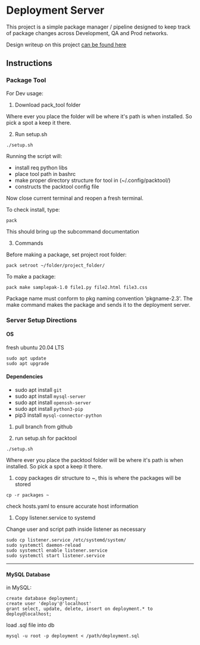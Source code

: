 # Deployment Server

This project is a simple package manager / pipeline designed to keep track of package changes across Development, QA and Prod networks. 

Design writeup on this project [can be found here](https://drive.google.com/file/d/1991pcHl1mj3k-vEqHJIoMChZXfco0spY/view?usp=sharing)


## Instructions

### Package Tool

For Dev usage:

1. Download pack_tool folder

Where ever you place the folder will be where it's path is when installed. So pick a spot a keep it there.

2. Run setup.sh
```
./setup.sh
```

Running the script will:
- install req python libs
- place tool path in bashrc
- make proper directory structure for tool in (~/.config/packtool/)
- constructs the packtool config file

Now close current terminal and reopen a fresh terminal.

To check install, type:
```
pack
```

This should bring up the subcommand documentation

3. Commands

Before making a package, set project root folder:
```
pack setroot ~/folder/project_folder/
```

To make a package:
```
pack make samplepak-1.0 file1.py file2.html file3.css
```

Package name must conform to pkg naming convention 'pkgname-2.3'. The make command makes the package and sends it to the deployment server.


### Server Setup Directions

#### OS
fresh ubuntu 20.04 LTS
```
sudo apt update
sudo apt upgrade
```

#### Dependencies

* sudo apt install `git`
* sudo apt install `mysql-server`
* sudo apt install `openssh-server`
* sudo apt install `python3-pip`
* pip3 install `mysql-connector-python`


1. pull branch from github

1. run setup.sh for packtool
```
./setup.sh
```

Where ever you place the packtool folder will be where it's path is when installed. So pick a spot a keep it there.

1. copy packages dir structure to ~, this is where the packages will be stored
```
cp -r packages ~
```

check hosts.yaml to ensure accurate host information

1. Copy listener.service to systemd

Change user and script path inside listener as necessary

```
sudo cp listener.service /etc/systemd/system/
sudo systemctl daemon-reload
sudo systemctl enable listener.service
sudo systemctl start listener.service
```
----

#### MySQL Database

in MySQL:
```
create database deployment;
create user 'deploy'@'localhost'
grant select, update, delete, insert on deployment.* to deploy@localhost;
```

load .sql file into db
```
mysql -u root -p deployment < /path/deployment.sql
```




